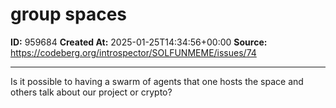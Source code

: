# group spaces

**ID:** 959684
**Created At:** 2025-01-25T14:34:56+00:00
**Source:** https://codeberg.org/introspector/SOLFUNMEME/issues/74

---

Is it possible to having a swarm of agents that one hosts the space and others talk about our project or crypto?